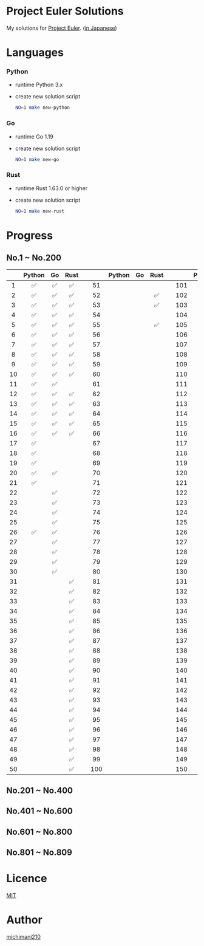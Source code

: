 Project Euler Solutions
===

My solutions for [Project Euler](https://projecteuler.net/). ([in Japanese](http://odz.sakura.ne.jp/projecteuler/))

# Languages

### Python

- runtime Python 3.x
- create new solution script

  ```bash
  NO=1 make new-python
  ```

### Go

- runtime Go 1.19
- create new solution script

  ```bash
  NO=1 make new-go
  ```
  
### Rust

- runtime Rust 1.63.0 or higher
- create new solution script

  ```bash
  NO=1 make new-rust
  ```

# Progress

## No.1 ~ No.200

|  | Python | Go | Rust |  |  | Python | Go | Rust |  |  | Python | Go | Rust |  |  | Python | Go | Rust |
| :---: | :---: | :---: | :---: | :---: | :---: | :---: | :---: | :---: | :---: | :---: | :---: | :---: | :---: | :---: | :---: | :---: | :---: | :---: |
| 1 | ✅ | ✅ | ✅ |  | 51 |  |  |  |  | 101 |  |  |  |  | 151 |  |  |  |
| 2 | ✅ | ✅ | ✅ |  | 52 |  |  | ✅ |  | 102 |  |  |  |  | 152 |  |  |  |
| 3 | ✅ | ✅ | ✅ |  | 53 |  |  | ✅ |  | 103 |  |  |  |  | 153 |  |  |  |
| 4 | ✅ | ✅ | ✅ |  | 54 |  |  |  |  | 104 |  |  |  |  | 154 |  |  |  |
| 5 | ✅ | ✅ | ✅ |  | 55 |  |  | ✅ |  | 105 |  |  |  |  | 155 |  |  |  |
| 6 | ✅ | ✅ | ✅ |  | 56 |  |  |  |  | 106 |  |  |  |  | 156 |  |  |  |
| 7 | ✅ | ✅ | ✅ |  | 57 |  |  |  |  | 107 |  |  |  |  | 157 |  |  |  |
| 8 | ✅ | ✅ | ✅ |  | 58 |  |  |  |  | 108 |  |  |  |  | 158 |  |  |  |
| 9 | ✅ | ✅ | ✅ |  | 59 |  |  |  |  | 109 |  |  |  |  | 159 |  |  |  |
| 10 | ✅ | ✅ | ✅ |  | 60 |  |  |  |  | 110 |  |  |  |  | 160 |  |  |  |
| 11 | ✅ | ✅ |  |  | 61 |  |  |  |  | 111 |  |  |  |  | 161 |  |  |  |
| 12 | ✅ | ✅ | ✅ |  | 62 |  |  |  |  | 112 |  |  |  |  | 162 |  |  |  |
| 13 | ✅ | ✅ | ✅ |  | 63 |  |  |  |  | 113 |  |  |  |  | 163 |  |  |  |
| 14 | ✅ | ✅ | ✅ |  | 64 |  |  |  |  | 114 |  |  |  |  | 164 |  |  |  |
| 15 | ✅ | ✅ | ✅ |  | 65 |  |  |  |  | 115 |  |  |  |  | 165 |  |  |  |
| 16 | ✅ | ✅ | ✅ |  | 66 |  |  |  |  | 116 |  |  |  |  | 166 |  |  |  |
| 17 | ✅ |  |  |  | 67 |  |  |  |  | 117 |  |  |  |  | 167 |  |  |  |
| 18 | ✅ |  |  |  | 68 |  |  |  |  | 118 |  |  |  |  | 168 |  |  |  |
| 19 | ✅ |  |  |  | 69 |  |  |  |  | 119 |  |  |  |  | 169 |  |  |  |
| 20 | ✅ | ✅ |  |  | 70 |  |  |  |  | 120 |  |  |  |  | 170 |  |  |  |
| 21 | ✅ |  |  |  | 71 |  |  |  |  | 121 |  |  |  |  | 171 |  |  |  |
| 22 |  | ✅ |  |  | 72 |  |  |  |  | 122 |  |  |  |  | 172 |  |  |  |
| 23 |  | ✅ |  |  | 73 |  |  |  |  | 123 |  |  |  |  | 173 |  |  |  |
| 24 |  | ✅ |  |  | 74 |  |  |  |  | 124 |  |  |  |  | 174 |  |  |  |
| 25 |  | ✅ |  |  | 75 |  |  |  |  | 125 |  |  |  |  | 175 |  |  |  |
| 26 | ✅ | ✅ |  |  | 76 |  |  |  |  | 126 |  |  |  |  | 176 |  |  |  |
| 27 |  | ✅ |  |  | 77 |  |  |  |  | 127 |  |  |  |  | 177 |  |  |  |
| 28 |  | ✅ |  |  | 78 |  |  |  |  | 128 |  |  |  |  | 178 |  |  |  |
| 29 |  | ✅ |  |  | 79 |  |  |  |  | 129 |  |  |  |  | 179 |  |  |  |
| 30 |  | ✅ |  |  | 80 |  |  |  |  | 130 |  |  |  |  | 180 |  |  |  |
| 31 |  |  | ✅ |  | 81 |  |  |  |  | 131 |  |  |  |  | 181 |  |  |  |
| 32 |  |  | ✅ |  | 82 |  |  |  |  | 132 |  |  |  |  | 182 |  |  |  |
| 33 |  |  | ✅ |  | 83 |  |  |  |  | 133 |  |  |  |  | 183 |  |  |  |
| 34 |  |  | ✅ |  | 84 |  |  |  |  | 134 |  |  |  |  | 184 |  |  |  |
| 35 |  |  | ✅ |  | 85 |  |  |  |  | 135 |  |  |  |  | 185 |  |  |  |
| 36 |  |  | ✅ |  | 86 |  |  |  |  | 136 |  |  |  |  | 186 |  |  |  |
| 37 |  |  | ✅ |  | 87 |  |  |  |  | 137 |  |  |  |  | 187 |  |  |  |
| 38 |  |  | ✅ |  | 88 |  |  |  |  | 138 |  |  |  |  | 188 |  |  |  |
| 39 |  |  | ✅ |  | 89 |  |  |  |  | 139 |  |  |  |  | 189 |  |  |  |
| 40 |  |  | ✅ |  | 90 |  |  |  |  | 140 |  |  |  |  | 190 |  |  |  |
| 41 |  |  | ✅ |  | 91 |  |  |  |  | 141 |  |  |  |  | 191 |  |  |  |
| 42 |  |  | ✅ |  | 92 |  |  |  |  | 142 |  |  |  |  | 192 |  |  |  |
| 43 |  |  | ✅ |  | 93 |  |  |  |  | 143 |  |  |  |  | 193 |  |  |  |
| 44 |  |  | ✅ |  | 94 |  |  |  |  | 144 |  |  |  |  | 194 |  |  |  |
| 45 |  |  | ✅ |  | 95 |  |  |  |  | 145 |  |  |  |  | 195 |  |  |  |
| 46 |  |  | ✅ |  | 96 |  |  |  |  | 146 |  |  |  |  | 196 |  |  |  |
| 47 |  |  | ✅ |  | 97 |  |  |  |  | 147 |  |  |  |  | 197 |  |  |  |
| 48 |  |  | ✅ |  | 98 |  |  |  |  | 148 |  |  |  |  | 198 |  |  |  |
| 49 |  |  | ✅ |  | 99 |  |  |  |  | 149 |  |  |  |  | 199 |  |  |  |
| 50 |  |  | ✅ |  | 100 |  |  |  |  | 150 |  |  |  |  | 200 |  |  |  |

## No.201 ~ No.400

## No.401 ~ No.600

## No.601 ~ No.800

## No.801 ~ No.809

# Licence

[MIT](https://github.com/michimani/Project-Euler-Solutions/blob/main/LICENSE)

# Author

[michimani210](https://twitter.com/michimani210)